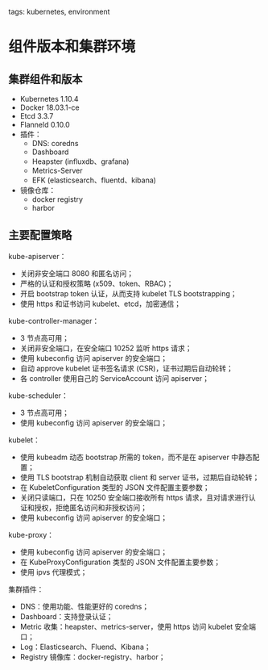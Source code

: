 <!-- toc -->

tags: kubernetes, environment

# 组件版本和集群环境

## 集群组件和版本

+ Kubernetes 1.10.4
+ Docker 18.03.1-ce
+ Etcd 3.3.7
+ Flanneld 0.10.0
+ 插件：
    - DNS: coredns
    - Dashboard
    - Heapster (influxdb、grafana)
    - Metrics-Server
    - EFK (elasticsearch、fluentd、kibana)
+ 镜像仓库：
    - docker registry
    - harbor

## 主要配置策略

kube-apiserver：

+ 关闭非安全端口 8080 和匿名访问；
+ 严格的认证和授权策略 (x509、token、RBAC)；
+ 开启 bootstrap token 认证，从而支持 kubelet TLS bootstrapping；
+ 使用 https 和证书访问 kubelet、etcd，加密通信；

kube-controller-manager：

+ 3 节点高可用；
+ 关闭非安全端口，在安全端口 10252 监听 https 请求；
+ 使用 kubeconfig 访问 apiserver 的安全端口；
+ 自动 approve kubelet 证书签名请求 (CSR)，证书过期后自动轮转；
+ 各 controller 使用自己的 ServiceAccount 访问 apiserver；

kube-scheduler：

+ 3 节点高可用；
+ 使用 kubeconfig 访问 apiserver 的安全端口；

kubelet：

+ 使用 kubeadm 动态 bootstrap 所需的 token，而不是在 apiserver 中静态配置；
+ 使用 TLS bootstrap 机制自动获取 client 和 server 证书，过期后自动轮转；
+ 在 KubeletConfiguration 类型的 JSON 文件配置主要参数；
+ 关闭只读端口，只在 10250 安全端口接收所有 https 请求，且对请求进行认证和授权，拒绝匿名访问和非授权访问；
+ 使用 kubeconfig 访问 apiserver 的安全端口；

kube-proxy：

+ 使用 kubeconfig 访问 apiserver 的安全端口；
+ 在 KubeProxyConfiguration  类型的 JSON 文件配置主要参数；
+ 使用 ipvs 代理模式；

集群插件：

+ DNS：使用功能、性能更好的 coredns；
+ Dashboard：支持登录认证；
+ Metric 收集：heapster、metrics-server，使用 https 访问 kubelet 安全端口；
+ Log：Elasticsearch、Fluend、Kibana；
+ Registry 镜像库：docker-registry、harbor；
